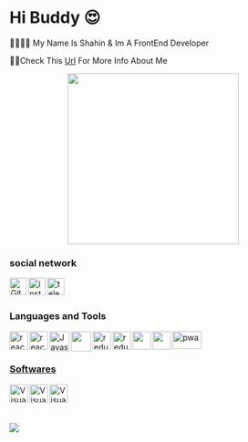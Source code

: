 <div>
   <div>
    <h1>Hi Buddy 😍</h1> 
<p>🐱‍👤🐱‍👤 My Name Is Shahin & Im A FrontEnd Developer</p> 
<p>🎈🎈Check This  <a href='https://shahin-hastam.liara.run/'>Url</a> For More Info About Me </a> </p>
  </div>
   <p align="center"> 
   <img width="300px" src="https://s8.uupload.ir/files/1111-removebg-preview_a260.png" />
   </p>
</div> 

   
### social network 
<div>
<a href="https://github.com/KasraMg" target="_blank"><img class="icon"  width="30px" align="left" alt="Github"  src="https://img.icons8.com/3d-fluency/94/null/github.png" /></a>
<a href="https://instagram.com/_ka.s.ra_?igshid=ZGUzMzM3NWJiOQ==" target="_blank"><img class="icon" align="left" alt="instagram" width="30px" src="https://img.icons8.com/3d-fluency/94/null/instagram-new.png" /></a>
<a href="http://T.me/shahiinnnnn" target="_blank"><img class="icon" align="left" alt="telegram" width="30px" src="https://img.icons8.com/?size=100&id=k4jADXhS5U1t&format=png" /></a>

 
</div> 
<br />
<br />

### Languages and Tools

<div>
  <a href="https://react.dev/" target="_blank"><img class="icon" align="left" alt="react" width="32px" src="https://img.icons8.com/?size=200&id=NfbyHexzVEDk&format=png" />
  <a href="https://getbootstrap.com/" target="_blank"><img class="icon" align="left" alt="react" width="32px" src="https://img.icons8.com/?size=48&id=EzPCiQUqWWEa&format=png" />
  <a href="https://developer.mozilla.org/en-US/docs/Web/JavaScript" target="_blank"><img class="icon" align="left" alt="Javascript" width="35px" src="https://img.icons8.com/fluency/48/null/javascript.png" />
    <a href="https://www.typescriptlang.org/" target="_blank"><img class="icon" align="left"   width="35px" src="https://img.icons8.com/?size=512&id=uJM6fQYqDaZK&format=png" />
   <a href=" https://redux.js.org/" target="_blank"><img class="icon" align="left" alt="redux" width="32px" src="https://img.icons8.com/?size=512&id=jD-fJzVguBmw&format=png" />
 <a href=" https://nextjs.org/" target="_blank"><img class="icon" align="left" alt="redux" width="32px" src="https://d2nir1j4sou8ez.cloudfront.net/wp-content/uploads/2021/12/nextjs-boilerplate-logo.png" />
    <a href="https://tailwindcss.com/" target="_blank"> <img class="icon" align="left"   width="32px" src="https://img.icons8.com/?size=512&id=CIAZz2CYc6Kc&format=png" />
    <a href="https://mui.com/" target="_blank"> <img class="icon" align="left"   width="32px" src="https://img.icons8.com/?size=512&id=gFw7X5Tbl3ss&format=png" />
    
 <a  href="https://web.dev/explore/progressive-web-apps" target="_blank"><img style=' width: 51px' height='31px' class="icon" align="left" alt="pwa"  src="https://assets.browserlondon.com/wp-content/uploads/2019/03/pwa-banner.png" />
  

</div>

<br />
<br />

### Softwares

<div>
  <a href="https://code.visualstudio.com/" target="_blank"><img class="icon" align="left" alt="Visual Studio Code" width="32px" src="https://img.icons8.com/color/48/null/visual-studio-code-2019.png" />
  <a href="https://www.figma.com/" target="_blank"><img class="icon" align="left" alt="Visual Studio Code" width="32px" src="https://img.icons8.com/?size=512&id=W0YEwBDDfTeu&format=png" />
  <a href="https://www.postman.com/" target="_blank"><img class="icon" align="left" alt="Visual Studio Code" width="32px" src="https://img.icons8.com/?size=512&id=EPbEfEa7o8CB&format=png" /><br />
<br />

</div><br />
<br />

<div> 
    <img  src='https://github.com/saadeghi/saadeghi/blob/master/dino.gif?raw=true' />
</div>

 
 
